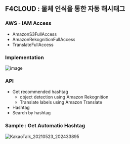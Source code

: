 ## F4CLOUD : 물체 인식을 통한 자동 해시태그

### AWS - IAM Access
   -  AmazonS3FullAccess
   -  AmazonRekognitionFullAccess
   - TranslateFullAccess

### Implementation
![image](https://user-images.githubusercontent.com/68395698/120573916-51e49380-c459-11eb-9c9e-0eeba9a4a8fa.png)
### API
* Get recommended hashtag
   * object detection using Amazon Rekognition 
   * Translate labels using Amazon Translate
* Hashtag
* Search by hashtag

### Sample : Get Automatic Hashtag
![KakaoTalk_20210523_202433895](https://user-images.githubusercontent.com/68395698/119258717-e9e6af80-bc05-11eb-8962-9abdb36f77b8.gif)
